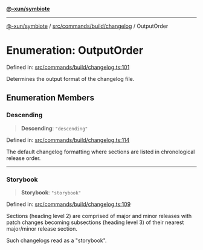 [**@-xun/symbiote**](../../../../../README.md)

***

[@-xun/symbiote](../../../../../README.md) / [src/commands/build/changelog](../README.md) / OutputOrder

# Enumeration: OutputOrder

Defined in: [src/commands/build/changelog.ts:101](https://github.com/Xunnamius/symbiote/blob/ffa2219b5458551337af8081b76f7ffb8422c513/src/commands/build/changelog.ts#L101)

Determines the output format of the changelog file.

## Enumeration Members

### Descending

> **Descending**: `"descending"`

Defined in: [src/commands/build/changelog.ts:114](https://github.com/Xunnamius/symbiote/blob/ffa2219b5458551337af8081b76f7ffb8422c513/src/commands/build/changelog.ts#L114)

The default changelog formatting where sections are listed in chronological
release order.

***

### Storybook

> **Storybook**: `"storybook"`

Defined in: [src/commands/build/changelog.ts:109](https://github.com/Xunnamius/symbiote/blob/ffa2219b5458551337af8081b76f7ffb8422c513/src/commands/build/changelog.ts#L109)

Sections (heading level 2) are comprised of major and minor releases with
patch changes becoming subsections (heading level 3) of their nearest
major/minor release section.

Such changelogs read as a "storybook".
